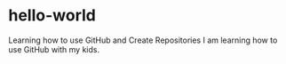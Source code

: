 # hello-world
Learning how to use GitHub and Create Repositories
I am learning how to use GitHub with my kids.
